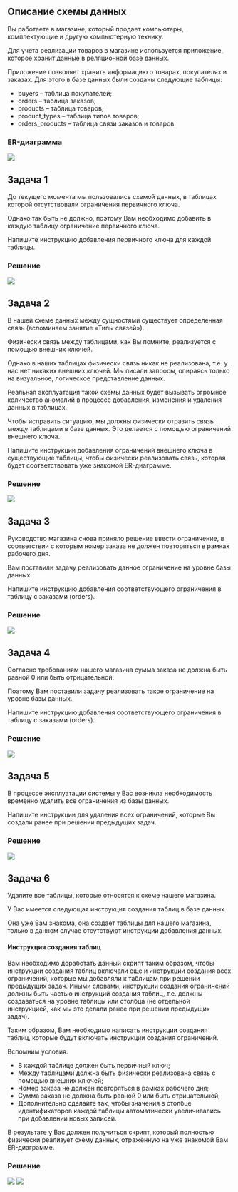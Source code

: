 ## Описание схемы данных

Вы работаете в магазине, который продает компьютеры, комплектующие и другую компьютерную технику.

Для учета реализации товаров в магазине используется приложение, которое хранит данные в реляционной базе данных.

Приложение позволяет хранить информацию о товарах, покупателях и заказах. Для этого в базе данных были созданы следующие таблицы:

- buyers – таблица покупателей;
- orders – таблица заказов;
- products – таблица товаров;
- product_types – таблица типов товаров;
- orders_products – таблица связи заказов и товаров.

### ER-диаграмма

![](screenshots/ER-диаграмма.PNG)

## Задача 1
До текущего момента мы пользовались схемой данных, в таблицах которой отсутствовали ограничения первичного ключа.

Однако так быть не должно, поэтому Вам необходимо добавить в каждую таблицу ограничение первичного ключа.

Напишите инструкцию добавления первичного ключа для каждой таблицы.

### Решение
![](screenshots/Ограничения/1.PNG)

## Задача 2
В нашей схеме данных между сущностями существует определенная связь (вспоминаем занятие «Типы связей»).

Физически связь между таблицами, как Вы помните, реализуется с помощью внешних ключей.

Однако в наших таблицах физически связь никак не реализована, т.е. у нас нет никаких внешних ключей. Мы писали запросы, опираясь только на визуальное, логическое представление данных.

Реальная эксплуатация такой схемы данных будет вызывать огромное количество аномалий в процессе добавления, изменения и удаления данных в таблицах.

Чтобы исправить ситуацию, мы должны физически отразить связь между таблицами в базе данных. Это делается с помощью ограничений внешнего ключа.

Напишите инструкции добавления ограничений внешнего ключа в существующие таблицы, чтобы физически реализовать связь, которая будет соответствовать уже знакомой ER-диаграмме.

### Решение
![](screenshots/Ограничения/2.PNG)

## Задача 3
Руководство магазина снова приняло решение ввести ограничение, в соответствии с которым номер заказа не должен повторяться в рамках рабочего дня.

Вам поставили задачу реализовать данное ограничение на уровне базы данных.

Напишите инструкцию добавления соответствующего ограничения в таблицу с заказами (orders).

### Решение
![](screenshots/Ограничения/3.PNG)

## Задача 4
Согласно требованиям нашего магазина сумма заказа не должна быть равной 0 или быть отрицательной.

Поэтому Вам поставили задачу реализовать такое ограничение на уровне базы данных.

Напишите инструкцию добавления соответствующего ограничения в таблицу с заказами (orders).

### Решение
![](screenshots/Ограничения/4.PNG)

## Задача 5
В процессе эксплуатации системы у Вас возникла необходимость временно удалить все ограничения из базы данных.

Напишите инструкции для удаления всех ограничений, которые Вы создали ранее при решении предыдущих задач.

### Решение
![](screenshots/Ограничения/5.PNG)

## Задача 6
Удалите все таблицы, которые относятся к схеме нашего магазина.

У Вас имеется следующая инструкция создания таблиц в базе данных.

Она уже Вам знакома, она создает таблицы для нашего магазина, только в данном случае отсутствуют инструкции добавления данных.

#### Инструкция создания таблиц
Вам необходимо доработать данный скрипт таким образом, чтобы инструкции создания таблиц включали еще и инструкции создания всех ограничений, которые мы добавляли к таблицам при решении предыдущих задач. Иными словами, инструкции создания ограничений должны быть частью инструкций создания таблиц, т.е. должны создаваться на уровне таблицы или столбца (не отдельной инструкцией, как мы это делали ранее при решении предыдущих задач).

Таким образом, Вам необходимо написать инструкции создания таблиц, которые будут включать инструкции создания ограничений.

Вспомним условия:

- В каждой таблице должен быть первичный ключ;
- Между таблицами должна быть физически реализована связь с помощью внешних ключей;
- Номер заказа не должен повторяться в рамках рабочего дня;
- Сумма заказа не должна быть равной 0 или быть отрицательной;
- Дополнительно сделайте так, чтобы значения в столбце идентификаторов каждой таблицы автоматически увеличивались при добавлении новых записей.

В результате у Вас должен получиться скрипт, который полностью физически реализует схему данных, отражённую на уже знакомой Вам ER-диаграмме.

### Решение
![](screenshots/Ограничения/6.1.PNG)
![](screenshots/Ограничения/6.2.PNG)
